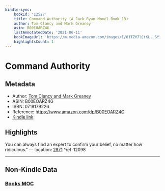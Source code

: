 ```yaml
---
kindle-sync:
    bookId: '12527'
    title: Command Authority (A Jack Ryan Novel Book 13)
    author: Tom Clancy and Mark Greaney
    asin: B00EOARZ4G
    lastAnnotatedDate: '2021-06-11'
    bookImageUrl: 'https://m.media-amazon.com/images/I/81TZV7lCtKL._SY160.jpg'
    highlightsCount: 1
---
```


# Command Authority

## Metadata

-   Author: [Tom Clancy and Mark Greaney](https://www.amazon.comundefined)
-   ASIN: B00EOARZ4G
-   ISBN: 0718179226
-   Reference: https://www.amazon.com/dp/B00EOARZ4G
-   [Kindle link](kindle://book?action=open&asin=B00EOARZ4G)

## Highlights

You can always find an expert to confirm your belief, no matter how ridiculous." — location: [2871](kindle://book?action=open&asin=B00EOARZ4G&location=2871) ^ref-12098

---

## Non-Kindle Data

### [Books MOC](Books%20MOC.md)

